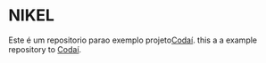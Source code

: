 # NIKEL
Este é um repositorio parao exemplo projeto[Codaí](https://codai.growdev.com.br/).
this a a example repository to [Codaí](https://codai.growdev.com.br/).
